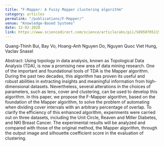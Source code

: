 ```yaml
---
title: "F-Mapper: A Fuzzy Mapper clustering algorithm"
category: articles
permalink: "/publications/F-Mapper/"
venue: "Knowledge-Based Systems"
date: 12-02-2020
link: https://www.sciencedirect.com/science/article/abs/pii/S0950705119304794
---
```


[comment]: <> (<a href="https://www.sciencedirect.com/science/article/abs/pii/S0950705119304794">Arxiv</a>.)
Quang-Thinh Bui, Bay Vo, Hoang-Anh Nguyen Do, Nguyen Quoc Viet Hung, Vaclav Snasel

Abstract: Using topology in data analysis, known as Topological Data Analysis (TDA), is now a promising new area of data mining research. One of the important and foundational tools of TDA is the Mapper algorithm. During the past two decades, this algorithm has proven its useful and robust abilities in extracting insights and meaningful information from high-dimensional datasets. Nevertheless, several alterations in the choices of parameters, such as lens, cover and clustering, can be used to develop this algorithm. In this paper, we propose the F-Mapper algorithm, based on the foundation of the Mapper algorithm, to solve the problem of automating when dividing cover intervals with an arbitrary percentage of overlap. To clarify the efficiency of this enhanced algorithm, experiments were carried out on three datasets, including the Unit Circle, Reaven and Miller Diabetes, and NKI Breast Cancer. The experimental results will be analyzed and compared with those of the original method, the Mapper algorithm, through the output image and silhouette coefficient score in the evaluation of clustering.


